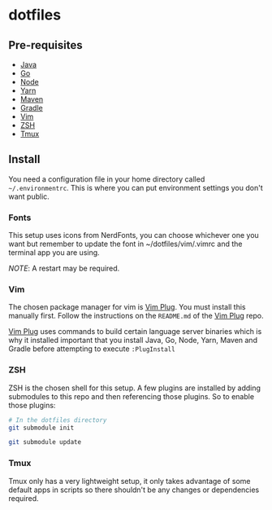 # dotfiles

## Pre-requisites

- [Java][1]
- [Go][2]
- [Node][3]
- [Yarn][4]
- [Maven][5]
- [Gradle][6]
- [Vim][7]
- [ZSH][9]
- [Tmux][10]

## Install

You need a configuration file in your home directory called `~/.environmentrc`.
This is where you can put environment settings you don't want public.

### Fonts

This setup uses icons from NerdFonts, you can choose whichever one you want but remember
to update the font in ~/dotfiles/vim/.vimrc and the terminal app you are using.

_NOTE_: A restart may be required.

### Vim

The chosen package manager for vim is [Vim Plug][8]. You must install this manually first.
Follow the instructions on the `README.md` of the [Vim Plug][8] repo.

[Vim Plug][8] uses commands to build certain language server binaries which is why it installed
important that you install Java, Go, Node, Yarn, Maven and Gradle before attempting to
execute `:PlugInstall`

### ZSH

ZSH is the chosen shell for this setup.
A few plugins are installed by adding submodules to this repo and then
referencing those plugins.
So to enable those plugins:

```bash
# In the dotfiles directory
git submodule init

git submodule update
```

### Tmux

Tmux only has a very lightweight setup, it only takes advantage of some default apps
in scripts so there shouldn't be any changes or dependencies required.

[1]: https://jdk.java.net/java-se-ri/11
[2]: https://golang.org/
[3]: https://nodejs.org/en/
[4]: https://yarnpkg.com/
[5]: https://maven.apache.org/
[6]: https://gradle.org/
[7]: https://www.vim.org/
[8]: https://github.com/junegunn/vim-plug
[9]: https://www.zsh.org/
[10]: https://github.com/tmux/tmux/wiki
